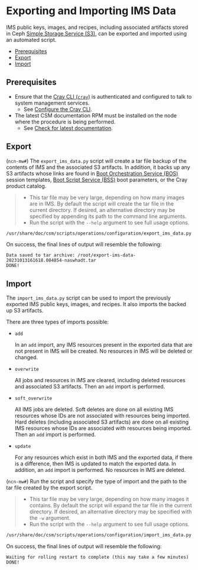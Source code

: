 # Exporting and Importing IMS Data

IMS public keys, images, and recipes, including associated artifacts stored in Ceph
[Simple Storage Service (S3)](../../glossary.md#simple-storage-service-s3), can be exported and imported
using an automated script.

- [Prerequisites](#prerequisites)
- [Export](#export)
- [Import](#import)

## Prerequisites

- Ensure that the [Cray CLI (`cray`)](../../glossary.md#cray-cli-cray) is authenticated and configured to talk to system management services.
  - See [Configure the Cray CLI](../configure_cray_cli.md).
- The latest CSM documentation RPM must be installed on the node where the procedure is being performed.
  - See [Check for latest documentation](../../update_product_stream/README.md#check-for-latest-documentation).

## Export

(`ncn-mw#`) The `export_ims_data.py` script will create a tar file backup of the contents of IMS and
the associated S3
artifacts. In addition, it backs up any S3 artifacts whose links are found in
[Boot Orchestration Service (BOS)](../../glossary.md#boot-orchestration-service-bos)
session templates,
[Boot Script Service (BSS)](../../glossary.md#boot-script-service-bss) boot parameters, or the Cray product catalog.

> - This tar file may be very large, depending on how many images are in IMS. By default the script
>   will create the tar file in the current directory. If desired, an alternative directory may be
>   specified by appending its path to the command line arguments.
> - Run the script with the `--help` argument to see full usage options.

```bash
/usr/share/doc/csm/scripts/operations/configuration/export_ims_data.py
```

On success, the final lines of output will resemble the following:

```text
Data saved to tar archive: /root/export-ims-data-20231013161618.084854-naswhadt.tar
DONE!
```

## Import

The `import_ims_data.py` script can be used to import the previously exported IMS public keys, images, and recipes.
It also imports the backed up S3 artifacts.

There are three types of imports possible:

- `add`

    In an `add` import, any IMS resources present in the exported data that are not present in IMS will be created.
    No resources in IMS will be deleted or changed.

- `overwrite`

    All jobs and resources in IMS are cleared, including deleted resources and associated S3 artifacts.
    Then an `add` import is performed.

- `soft_overwrite`

    All IMS jobs are deleted. Soft deletes are done on all existing IMS resources whose IDs are not associated with resources
    being imported. Hard deletes (including associated S3 artifacts) are done on all existing IMS resources whose IDs are
    associated with resources being imported. Then an `add` import is performed.

- `update`

    For any resources which exist in both IMS and the exported data, if there is a difference, then IMS is
    updated to match the exported data. In addition, an `add` import is performed. No resources in IMS
    are deleted.

(`ncn-mw#`) Run the script and specify the type of import and the path to the tar file created by the export script.

> - This tar file may be very large, depending on how many images it contains. By default the script
>   will expand the tar file in the current directory. If desired, an alternative directory may be
>   specified with the `-w` argument.
> - Run the script with the `--help` argument to see full usage options.

```bash
/usr/share/doc/csm/scripts/operations/configuration/import_ims_data.py -f <path-to-tar file> <add|overwrite|soft_overwrite|update>
```

On success, the final lines of output will resemble the following:

```text
Waiting for rolling restart to complete (this may take a few minutes)
DONE!
```
